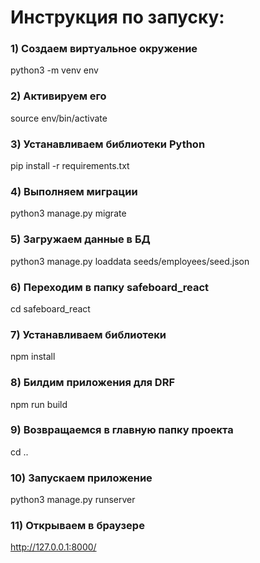 # Инструкция по запуску:

### 1) Создаем виртуальное окружение

python3 -m venv env

### 2) Активируем его

source env/bin/activate

### 3) Устанавливаем библиотеки Python

pip install -r requirements.txt

### 4) Выполняем миграции

python3 manage.py migrate

### 5) Загружаем данные в БД

python3 manage.py loaddata seeds/employees/seed.json

### 6) Переходим в папку safeboard_react

cd safeboard_react

### 7) Устанавливаем библиотеки

npm install

### 8) Билдим приложения для DRF

npm run build

### 9) Возвращаемся в главную папку проекта

cd ..

### 10) Запускаем приложение

python3 manage.py runserver

### 11) Открываем в браузере

http://127.0.0.1:8000/
